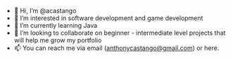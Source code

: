 - 👋 Hi, I’m @acastango
- 👀 I’m interested in software development and game development
- 🌱 I’m currently learning Java 
- 💞️ I’m looking to collaborate on beginner - intermediate level projects that will help me grow my portfolio
- 📫 You can reach me via email (anthonycastango@gmail.com) or here.

